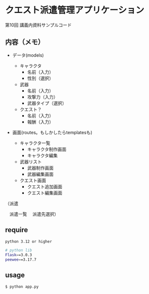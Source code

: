 # クエスト派遣管理アプリケーション
第10回 講義内資料サンプルコード

## 内容（メモ）
- データ(models)
  - キャラクタ
    - 名前（入力）
    - 性別（選択）
  - 武器
    - 名前（入力）
    - 攻撃力（入力）
    - 武器タイプ（選択）
  - クエスト？
    - 名前（入力）
    - 報酬（入力）

- 画面(routes。もしかしたらtemplatesも) 
  - キャラクタ一覧 
    - キャラクタ制作画面
    - キャラクタ編集
  - 武器リスト
    - 武器制作画面
    - 武器編集画面
  - クエスト画面
    - クエスト追加画面
    - クエスト編集画面

（派遣

　派遣一覧
　派遣先選択）

## require

```bash
python 3.12 or higher

# python lib
Flask==3.0.3
peewee==3.17.7
```

## usage

```bash
$ python app.py
```
